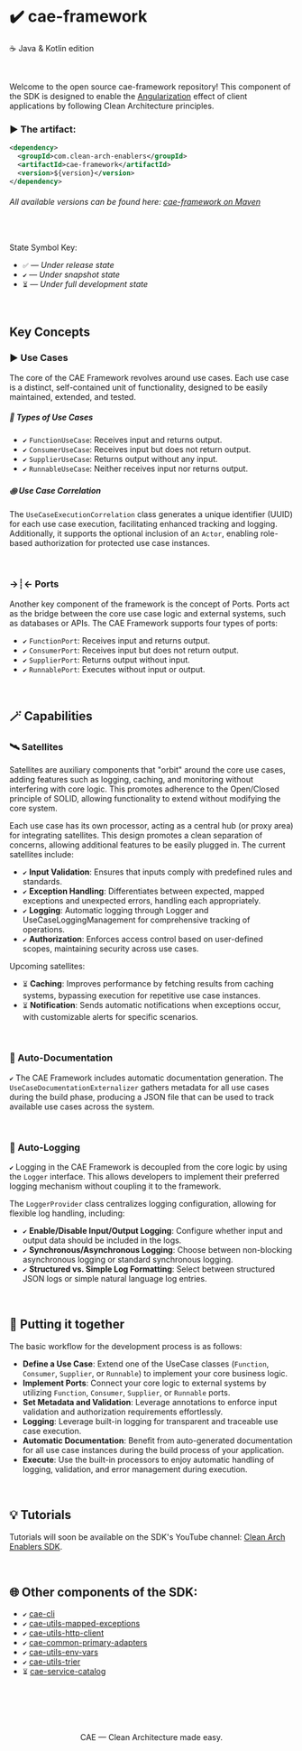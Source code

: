 # ✔️ cae-framework
☕ Java & Kotlin edition

<br>

Welcome to the open source cae-framework repository! This component of the SDK is designed to enable the [Angularization](https://github.com/clean-arch-enablers-project#-the-angularization-concept) effect of client applications by following Clean Architecture principles.

### ▶️ The artifact:

```xml
<dependency>
  <groupId>com.clean-arch-enablers</groupId>
  <artifactId>cae-framework</artifactId>
  <version>${version}</version>
</dependency>
```
###### All available versions can be found here: [cae-framework on Maven](https://central.sonatype.com/artifact/com.clean-arch-enablers/cae-framework)

<br>

State Symbol Key:

- ``✅`` — _Under release state_
- ``✔️`` — _Under snapshot state_
- ``⏳`` — _Under full development state_

<br>

## Key Concepts
### ▶ Use Cases
The core of the CAE Framework revolves around use cases. Each use case is a distinct, self-contained unit of functionality, designed to be easily maintained, extended, and tested.

##### 🎨 Types of Use Cases
- ``✔️`` ``FunctionUseCase``: Receives input and returns output.
- ``✔️`` ``ConsumerUseCase``: Receives input but does not return output.
- ``✔️`` ``SupplierUseCase``: Returns output without any input.
- ``✔️`` ``RunnableUseCase``: Neither receives input nor returns output.

##### ꩜ Use Case Correlation
The ``UseCaseExecutionCorrelation`` class generates a unique identifier (UUID) for each use case execution, facilitating enhanced tracking and logging. Additionally, it supports the optional inclusion of an ``Actor``, enabling role-based authorization for protected use case instances.

<br>

### →┊← Ports
Another key component of the framework is the concept of Ports. Ports act as the bridge between the core use case logic and external systems, such as databases or APIs. The CAE Framework supports four types of ports:

- ``✔️`` ``FunctionPort``: Receives input and returns output.
- ``✔️`` ``ConsumerPort``: Receives input but does not return output.
- ``✔️`` ``SupplierPort``: Returns output without input.
- ``✔️`` ``RunnablePort``: Executes without input or output.

<br>

## 🪄 Capabilities

### 🛰️ Satellites
Satellites are auxiliary components that "orbit" around the core use cases, adding features such as logging, caching, and monitoring without interfering with core logic. This promotes adherence to the Open/Closed principle of SOLID, allowing functionality to extend without modifying the core system.

Each use case has its own processor, acting as a central hub (or proxy area) for integrating satellites. This design promotes a clean separation of concerns, allowing additional features to be easily plugged in. The current satellites include:

- ``✔️`` **Input Validation**: Ensures that inputs comply with predefined rules and standards.
- ``✔️`` **Exception Handling**: Differentiates between expected, mapped exceptions and unexpected errors, handling each appropriately.
- ``✔️`` **Logging**: Automatic logging through Logger and UseCaseLoggingManagement for comprehensive tracking of operations.
- ``✔️`` **Authorization**: Enforces access control based on user-defined scopes, maintaining security across use cases.

Upcoming satellites:

- ``⏳`` **Caching**: Improves performance by fetching results from caching systems, bypassing execution for repetitive use case instances.
- ``⏳`` **Notification**: Sends automatic notifications when exceptions occur, with customizable alerts for specific scenarios.

<br>

### 📄 Auto-Documentation
``✔️`` The CAE Framework includes automatic documentation generation. The ``UseCaseDocumentationExternalizer`` gathers metadata for all use cases during the build phase, producing a JSON file that can be used to track available use cases across the system.

<br>

### 🔎 Auto-Logging
``✔️`` Logging in the CAE Framework is decoupled from the core logic by using the ``Logger`` interface. This allows developers to implement their preferred logging mechanism without coupling it to the framework.

The ``LoggerProvider`` class centralizes logging configuration, allowing for flexible log handling, including:

- ``✔️`` **Enable/Disable Input/Output Logging**: Configure whether input and output data should be included in the logs.
- ``✔️`` **Synchronous/Asynchronous Logging**: Choose between non-blocking asynchronous logging or standard synchronous logging.
- ``✔️`` **Structured vs. Simple Log Formatting**: Select between structured JSON logs or simple natural language log entries.

<br>

## 🧩 Putting it together
The basic workflow for the development process is as follows:

- **Define a Use Case**: Extend one of the UseCase classes (``Function``, ``Consumer``, ``Supplier``, or ``Runnable``) to implement your core business logic.
- **Implement Ports**: Connect your core logic to external systems by utilizing ``Function``, ``Consumer``, ``Supplier``, or ``Runnable`` ports.
- **Set Metadata and Validation**: Leverage annotations to enforce input validation and authorization requirements effortlessly.
- **Logging**: Leverage built-in logging for transparent and traceable use case execution.
- **Automatic Documentation**: Benefit from auto-generated documentation for all use case instances during the build process of your application.
- **Execute**: Use the built-in processors to enjoy automatic handling of logging, validation, and error management during execution.

<br>

## 💡 Tutorials
Tutorials will soon be available on the SDK's YouTube channel: [Clean Arch Enablers SDK](https://www.youtube.com/@CleanArchEnablersSDK).

<br>

## 🌐 Other components of the SDK:

- ``✔️`` [cae-cli](https://github.com/clean-arch-enablers-project/cae-cli)
- ``✔️`` [cae-utils-mapped-exceptions](https://github.com/clean-arch-enablers-project/cae-utils-mapped-exceptions)
- ``✔️`` [cae-utils-http-client](https://github.com/clean-arch-enablers-project/cae-utils-http-client)
- ``✔️`` [cae-common-primary-adapters](https://github.com/clean-arch-enablers-project/cae-common-primary-adapters)
- ``✔️`` [cae-utils-env-vars](https://github.com/clean-arch-enablers-project/cae-utils-env-vars)
- ``✔️`` [cae-utils-trier](https://github.com/clean-arch-enablers-project/cae-utils-trier)
- ``⏳`` [cae-service-catalog](https://github.com/clean-arch-enablers-project/cae-service-catalog)

<br>
<br>
<br>
<br>

<p align="center">
  CAE — Clean Architecture made easy.
</p>

